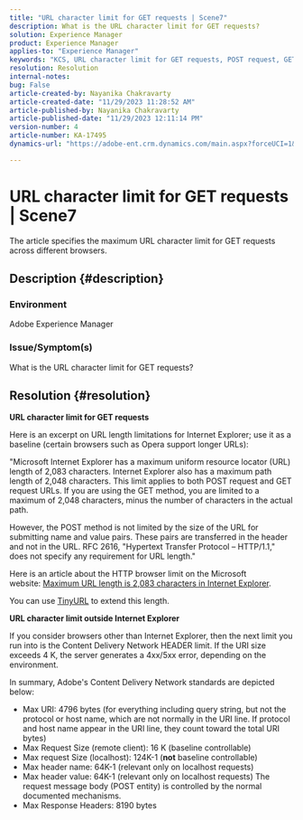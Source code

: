 ```yaml
---
title: "URL character limit for GET requests | Scene7"
description: What is the URL character limit for GET requests?
solution: Experience Manager
product: Experience Manager
applies-to: "Experience Manager"
keywords: "KCS, URL character limit for GET requests, POST request, GET request, AEM"
resolution: Resolution
internal-notes: 
bug: False
article-created-by: Nayanika Chakravarty
article-created-date: "11/29/2023 11:28:52 AM"
article-published-by: Nayanika Chakravarty
article-published-date: "11/29/2023 12:11:14 PM"
version-number: 4
article-number: KA-17495
dynamics-url: "https://adobe-ent.crm.dynamics.com/main.aspx?forceUCI=1&pagetype=entityrecord&etn=knowledgearticle&id=c78fa574-aa8e-ee11-8179-6045bd006239"

---
```

# URL character limit for GET requests | Scene7


The article specifies the maximum URL character limit for GET requests across different browsers.

## Description {#description}


### Environment

Adobe Experience Manager

### Issue/Symptom(s)

What is the URL character limit for GET requests?


## Resolution {#resolution}


<b>URL character limit for GET requests</b>

Here is an excerpt on URL length limitations for Internet Explorer; use it as a baseline (certain browsers such as Opera support longer URLs):

"Microsoft Internet Explorer has a maximum uniform resource locator (URL) length of 2,083 characters. Internet Explorer also has a maximum path length of 2,048 characters. This limit applies to both POST request and GET request URLs. If you are using the GET method, you are limited to a maximum of 2,048 characters, minus the number of characters in the actual path.

However, the POST method is not limited by the size of the URL for submitting name and value pairs. These pairs are transferred in the header and not in the URL. RFC 2616, "Hypertext Transfer Protocol – HTTP/1.1," does not specify any requirement for URL length."

Here is an article about the HTTP browser limit on the Microsoft website: [Maximum URL length is 2,083 characters in Internet Explorer](https://support.microsoft.com/en-us/topic/maximum-url-length-is-2-083-characters-in-internet-explorer-174e7c8a-6666-f4e0-6fd6-908b53c12246).

You can use [TinyURL](https://tinyurl.com/app) to extend this length.

<b>URL character limit outside Internet Explorer</b>

If you consider browsers other than Internet Explorer, then the next limit you run into is the Content Delivery Network HEADER limit. If the URI size exceeds 4 K, the server generates a 4xx/5xx error, depending on the environment.

In summary, Adobe's Content Delivery Network standards are depicted below:

- Max URI: 4796 bytes (for everything including query string, but not the protocol or host name, which are not normally in the URI line. If protocol and host name appear in the URI line, they count toward the total URI bytes)
- Max Request Size (remote client): 16 K (baseline controllable)
- Max request Size (localhost): 124K-1 (<b>not</b> baseline controllable)
- Max header name: 64K-1 (relevant only on localhost requests)
- Max header value: 64K-1 (relevant only on localhost requests) The request message body (POST entity) is controlled by the normal documented mechanisms.
- Max Response Headers: 8190 bytes

